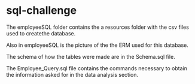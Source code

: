 # sql-challenge

The employeeSQL folder contains the a resources folder with the csv files used to createthe database.

Also in employeeSQL is the picture of the the ERM used for this database. 

The schema of how the tables were made are in the Schema.sql file. 

The Employee_Query.sql file contains the commands necessary to obtain the information asked for in the data analysis section.